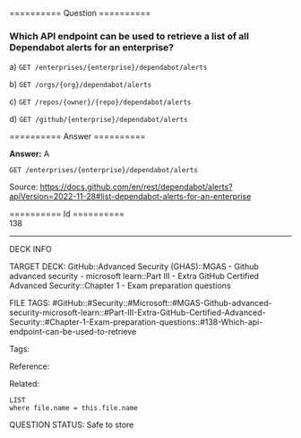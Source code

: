 ========== Question ==========  

### Which API endpoint can be used to retrieve a list of all Dependabot alerts for an enterprise?

a) `GET /enterprises/{enterprise}/dependabot/alerts`

b) `GET /orgs/{org}/dependabot/alerts`

c) `GET /repos/{owner}/{repo}/dependabot/alerts`

d) `GET /github/{enterprise}/dependabot/alerts`  

========== Answer ==========  

**Answer:** A

`GET /enterprises/{enterprise}/dependabot/alerts`

Source: https://docs.github.com/en/rest/dependabot/alerts?apiVersion=2022-11-28#list-dependabot-alerts-for-an-enterprise

========== Id ==========  
138

---

DECK INFO

TARGET DECK: GitHub::Advanced Security (GHAS)::MGAS - Github advanced security - microsoft learn::Part III - Extra GitHub Certified Advanced Security::Chapter 1 - Exam preparation questions

FILE TAGS: #GitHub::#Security::#Microsoft::#MGAS-Github-advanced-security-microsoft-learn::#Part-III-Extra-GitHub-Certified-Advanced-Security::#Chapter-1-Exam-preparation-questions::#138-Which-api-endpoint-can-be-used-to-retrieve

Tags:

Reference:

Related:

```dataview
LIST
where file.name = this.file.name
```

QUESTION STATUS: Safe to store
